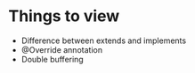# Things to view

- Difference between extends and implements
- @Override annotation
- Double buffering 